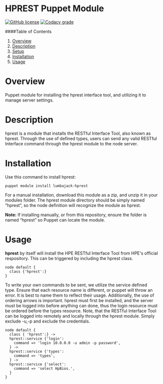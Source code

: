 HPREST Puppet Module
======
[![GitHub license](https://img.shields.io/badge/license-Apache%202-blue.svg)](https://raw.githubusercontent.com/HewlettPackard/puppet-ilorest-module/master/LICENSE)
[![Codacy grade](https://img.shields.io/codacy/grade/e23aada28c2c4c3b98a6508f643edebd.svg?maxAge=2592000)](https://www.codacy.com/app/kckaiwei/puppet-hprest-module)

####Table of Contents

1. [Overview](#overview)
2. [Description](#description)
3. [Setup](#setup)
4. [Installation](#installation)
5. [Usage](#usage)

Overview
===========

Puppet module for installing the hprest interface tool, and utilizing it to manage server settings.

Description
===========

hprest is a module that installs the RESTful Interface Tool, also known as hprest. Through the use of defined types, users can send any valid RESTful Interface command through the hprest module to the node server.

Installation
============

Use this command to install hprest:

``` sourceCode
puppet module install lumbajack-hprest
```

For a manual installation, download this module as a zip, and unzip it in your modules folder. The hprest module directory should be simply named “hprest”, so the node definition will recognize the module as hprest.

**Note:** If installing manually, or from this repository, ensure the folder is named “hprest” so Puppet can locate the module.

Usage
=====

**hprest** by itself will install the HPE RESTful Interface Tool from HPE's official respository. This can be triggered by including the hprest class.

``` sourceCode
node default {
  class {'hprest':}
}
```

To write your own commands to be sent, we utilize the service defined type. Ensure that each resource name is different, or puppet will throw an error. It is best to name them to reflect their usage. Additionally, the use of ordering arrows is important. hprest must first be installed, and the server must be logged into before anything can done, thus the login resource must be ordered before the types resource. Note, that the RESTful Interface Tool can be logged into remotely and locally through the hprest module. Simply exclude -u,-p and exclude the credentials.

``` sourceCode
node default {
  class { 'hprest':} ->
  hprest::service {'login':
    command => 'login 10.0.0.0 -u admin -p password',
  } ->
  hprest::service {'types':
    command => 'types',
  } ->
  hprest::service {'select':
    command => 'select HpBios.',
  }
}
```
